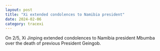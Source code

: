 ```yaml
---
layout: post
title: "Xi extended condolences to Namibia president"
date: 2024-02-06
category: tracexi
---
```


On 2/5, Xi Jinping extended condolences to Namibia president Mbumba over the death of previous President Geingob.





